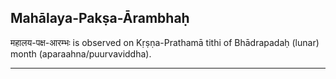 ## Mahālaya-Pakṣa-Ārambhaḥ
महालय-पक्ष-आरम्भः is observed on Kṛṣṇa-Prathamā tithi of Bhādrapadaḥ (lunar) month (aparaahna/puurvaviddha).



---
